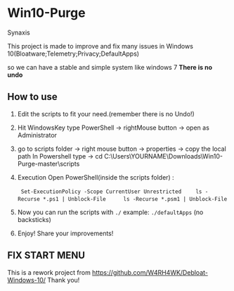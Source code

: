 # Win10-Purge
Synaxis

This project is made to improve and fix many issues in Windows 10(Bloatware;Telemetry;Privacy;DefaultApps) 

so we can have a stable and simple system like windows 7 
**There is no undo**
## How to use

1. Edit the scripts to fit your need.(remember there is no Undo!)

2. Hit WindowsKey type PowerShell -> rightMouse button -> open as Administrator

3. go to scripts folder -> right mouse button -> properties -> copy the local path
In Powershell type -> cd C:\Users\YOURNAME\Downloads\Win10-Purge-master\scripts

4. Execution
Open PowerShell(inside the scripts folder) :

    ``  Set-ExecutionPolicy -Scope CurrentUser Unrestricted   ``
    ``   ls -Recurse *.ps1 | Unblock-File    ``
    ``   ls -Recurse *.psm1 | Unblock-File    ``

6. Now you can run the scripts with ``./`` example: ``./defaultApps`` (no backsticks)

7. Enjoy! Share your improvements!

## FIX START MENU

[Start is Back]: <http://startisback.com/>

This is a rework project from https://github.com/W4RH4WK/Debloat-Windows-10/ Thank you!